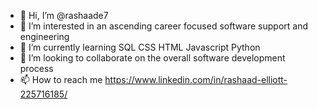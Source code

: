 - 👋 Hi, I’m @rashaade7
- 👀 I’m interested in an ascending career focused software support and engineering
- 🌱 I’m currently learning SQL CSS HTML Javascript Python
- 💞️ I’m looking to collaborate on the overall software development process 
- 📫 How to reach me https://www.linkedin.com/in/rashaad-elliott-225716185/

<!---
rashaade7/rashaade7 is a ✨ special ✨ repository because its `README.md` (this file) appears on your GitHub profile.
You can click the Preview link to take a look at your changes.
--->
